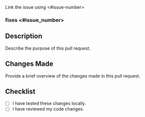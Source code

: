Link the issue using <#issue-number>
### fixes <#issue_number>

## Description
Describe the purpose of this pull request.

## Changes Made
Provide a brief overview of the changes made in this pull request.

## Checklist
- [ ] I have tested these changes locally.
- [ ] I have reviewed my code changes.
